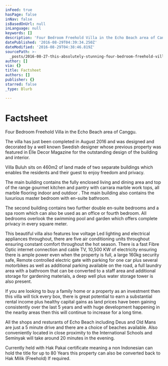 ```yaml
---
inFeed: true
hasPage: false
inNav: false
isBasedOnUrl: null
inLanguage: null
keywords: []
description: 'Four Bedroom Freehold Villa in the Echo Beach area of Canggu. '
datePublished: '2016-08-29T04:39:34.250Z'
dateModified: '2016-08-29T04:38:46.819Z'
sourcePath: >-
  _posts/2016-08-27-this-absolutely-stunning-four-bedroom-freehold-villa-in-the.md
author: []
via: {}
title: Factsheet
authors: []
publisher: {}
starred: false
_type: Blurb

---
```

# Factsheet

Four Bedroom Freehold Villa in the Echo Beach area of Canggu. 

The villa has just been completed in August 2016 and was designed and decorated by a well known Swedish designer whose previous property was featured in Elle Decor Magazine for the outstanding design of the building and interior. 

Villa Buluh   sits on 460m2 of land made of two separate buildings which enables the residents and their guest to enjoy freedom and privacy.

The main building contains the fully enclosed living and dining area and top of the range gourmet kitchen and pantry with carrara marble work tops, all marble flooring indoor and outdoor . The main building also contains the luxurious master bedroom with en-suite bathroom.

The second building contains two further double en-suite bedrooms and a spa room which can also be used as an office or fourth bedroom. All bedrooms overlook the swimming pool and garden which offers complete privacy in every square meter.

This beautiful villa also features low voltage Led lighting and electrical appliances throughout, there are five air conditioning units throughout ensuring constant comfort throughout the hot season. There is a fast Fibre Optic internet connection and cable TV, 10,500 KW of electricity ensuring there is ample power even when the property is full, a large 160kg security safe, Remote controlled electric gate with parking for one car plus several motorbikes as well as additional parking available on the road, a full laundry area with a bathroom that can be converted to a staff area and additional storage for gardening materials, a deep well plus water storage tower is also present.

If you are looking to buy a family home or a property as an investment then this villa will tick every box, there is great potential to earn a substantial rental income plus healthy capital gains as land prices have been gaining consistently over the last 5 years and with huge development happening in the nearby areas then this will continue to increase for a long time. 

All the shops and resturants of Echo Beach including Deus and Old Mans are just a 5 minute drive and there are a choice of beaches available. Also conveniently located in close proximity to the International Schools and Seminyak will take around 20 minutes in the evening.

Currently held with Hak Pakai certificate meaning a non Indonesian can hold the title for up to 80 Years this property can also be converted back to Hak Milik (Freehold) If required.
